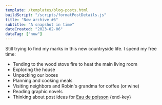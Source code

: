 ```yaml
---
template: /templates/blog-posts.html
buildScript: "/scripts/formatPostDetails.js"
title: "Now archive #6"
subtitle: "A snapshot in time"
dateCreated: "2023-02-06"
dataTag: ["now"]
---
```


Still trying to find my marks in this new countryside life. I spend my free time:

- Tending to the wood stove fire to heat the main living room
- Exploring the house
- Unpacking our boxes
- Planning and cooking meals
- Visiting neighbors and Robin's grandma for coffee (or wine)
- Reading graphic novels
- Thinking about post ideas for [Eau de poisson](https://eaudepoisson.com/) {end-key}
